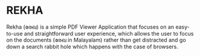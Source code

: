 # REKHA

Rekha (രേഖ) is a simple PDF Viewer Application that focuses on an easy-to-use and straightforward user experience, which allows the user to focus on the documents (രേഖ in Malayalam) rather than get distracted and go down a search rabbit hole which happens with the case of browsers. 
